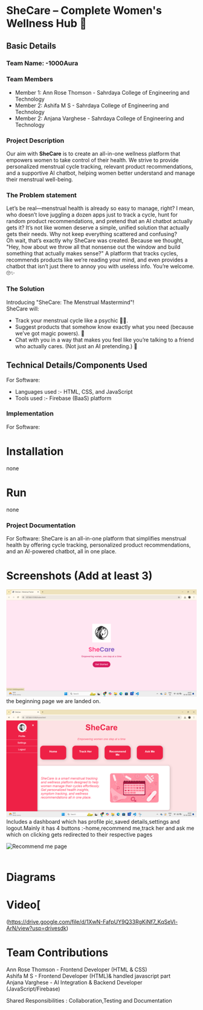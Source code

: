 # SheCare – Complete Women's Wellness Hub 🎯


## Basic Details
### Team Name: -1000Aura


### Team Members
- Member 1:  Ann Rose Thomson   - Sahrdaya College of Engineering and Technology
- Member 2:  Ashifa M S         - Sahrdaya College of Engineering and Technology
- Member 2:  Anjana Varghese    - Sahrdaya College of Engineering and Technology

### Project Description
Our aim with **SheCare** is to create an all-in-one wellness platform that empowers women to take control of their health. We strive to provide personalized menstrual cycle tracking, relevant product recommendations, and a supportive AI chatbot, helping women better understand and manage their menstrual well-being.

### The Problem statement
Let’s be real—menstrual health is already so easy to manage, right? I mean, who doesn’t love juggling a dozen apps just to track a cycle, hunt for random product recommendations, and pretend that an AI chatbot actually gets it? It’s not like women deserve a simple, unified solution that actually gets their needs. Why not keep everything scattered and confusing?<br>
Oh wait, that’s exactly why SheCare was created. Because we thought, "Hey, how about we throw all that nonsense out the window and build something that actually makes sense?" A platform that tracks cycles, recommends products like we’re reading your mind, and even provides a chatbot that isn’t just there to annoy you with useless info. You’re welcome. 🙄✨

### The Solution 
Introducing "SheCare: The Menstrual Mastermind"!
<br>SheCare will:

- Track your menstrual cycle like a psychic 🧙‍♀️.<br>
- Suggest products that somehow know exactly what you need (because we’ve got magic powers). 🔮<br>
- Chat with you in a way that makes you feel like you’re talking to a friend who actually cares. (Not just an AI pretending.) 💬
   
## Technical Details/Components Used
For Software:
- Languages used   :-  HTML, CSS, and JavaScript 
- Tools used       :-  Firebase (BaaS) platform

### Implementation
For Software:
# Installation
none
# Run
none

### Project Documentation
For Software:   SheCare is an all-in-one platform that simplifies menstrual health by offering cycle tracking, personalized product recommendations, and an AI-powered chatbot, all in one place.

# Screenshots (Add at least 3)
![Welcome page](welcome.png)
the beginning page we are landed on.

![home page](home.png)
Includes a dashboard which has profile pic,saved details,settings and logout.Mainly it has 4 buttons :-home,recommend me,track her and ask me which on clicking gets redirected to their respective pages

![Recommend me page](recomend3.jpeg)
<br><br>

# Diagrams


# Video[
(https://drive.google.com/file/d/1XwN-FafpUY9Q33RgKiNf7_KqSeVl-ArN/view?usp=drivesdk)

# Team Contributions
Ann Rose Thomson  -   Frontend Developer (HTML & CSS)
<br>Ashifa M S  - Frontend Developer (HTML)& handled javascript part<br>
Anjana Varghese - AI Integration & Backend Developer (JavaScript/Firebase)

Shared Responsibilities   : Collaboration,Testing and Documentation

